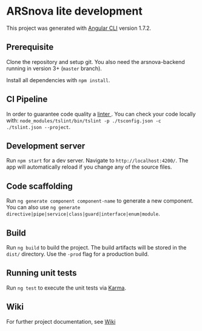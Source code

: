 # ARSnova lite development

This project was generated with [Angular CLI](https://github.com/angular/angular-cli) version 1.7.2.

## Prerequisite

Clone the repository and setup git.
You also need the arsnova-backend running in version 3+ (`master` branch).

Install all dependencies with `npm install`.

## CI Pipeline

In order to guarantee code quality a [linter ](https://palantir.github.io/tslint/).
You can check your code locally with: `node_modules/tslint/bin/tslint -p ./tsconfig.json -c ./tslint.json --project`.

## Development server

Run `npm start` for a dev server. Navigate to `http://localhost:4200/`. The app will automatically reload if you change any of the source files.

## Code scaffolding

Run `ng generate component component-name` to generate a new component. You can also use `ng generate directive|pipe|service|class|guard|interface|enum|module`.

## Build

Run `ng build` to build the project. The build artifacts will be stored in the `dist/` directory. Use the `-prod` flag for a production build.

## Running unit tests

Run `ng test` to execute the unit tests via [Karma](https://karma-runner.github.io).

## Wiki

For further project documentation, see [Wiki](https://git.thm.de/arsnova/arsnova-lite/wikis/home)
